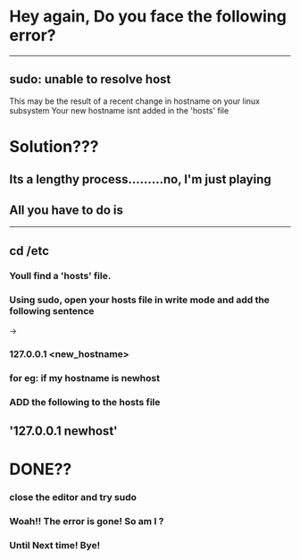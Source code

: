 # Hey again, Do you face the following error?
-----
sudo: unable to resolve host <hostname>
-----
This may be the result of a recent change in hostname on your linux subsystem
Your new hostname isnt added in the 'hosts' file
<br>
# Solution???
## Its a lengthy process.........no, I'm just playing
## All you have to do is 
-----
cd /etc
-----
### Youll find a 'hosts' file.
### Using sudo, open your hosts file in write mode and add the following sentence
-> 
### 127.0.0.1 <new_hostname>
### for eg: if my hostname is newhost
### ADD the following to the hosts file

## '127.0.0.1 newhost'
# DONE??
### close the editor and try sudo
### Woah!! The error is gone! So am I ?
### Until Next time! Bye!
